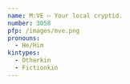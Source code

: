 ```yaml
---
name: M:VE ⇰ Your local cryptid.
number: 3058
pfp: /images/mve.png
pronouns:
  - He/Him
kintypes:
  - Otherkin
  - Fictionkin
---
```

